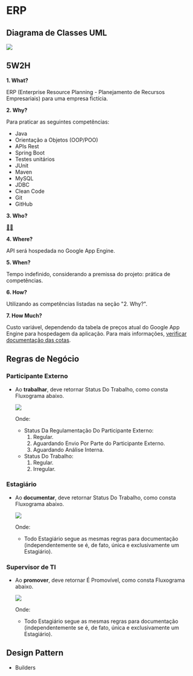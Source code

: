 # ERP

## Diagrama de Classes UML

![](erp.png)

## 5W2H

**1. What?**

ERP (Enterprise Resource Planning - Planejamento de Recursos Empresariais) para uma empresa fictícia.

**2. Why?**

Para praticar as seguintes competências:

-   Java
-   Orientação a Objetos (OOP/POO)
-   APIs Rest
-   Spring Boot
-   Testes unitários
-   JUnit
-   Maven
-   MySQL
-   JDBC
-   Clean Code
-   Git
-   GitHub

**3. Who?**

[🙋‍♂️](https://github.com/andre-alck)

**4. Where?**

API será hospedada no Google App Engine.

**5. When?**

Tempo indefinido, considerando a premissa do projeto: prática de competências.

**6. How?**

Utilizando as competências listadas na seção "2. Why?".

**7. How Much?**

Custo variável, dependendo da tabela de preços atual do Google App Engine para hospedagem da aplicação. Para mais informações, [verificar documentação das cotas](https://cloud.google.com/1ppengine/docs/standard/quotashl=pt-br).

## Regras de Negócio

### Participante Externo

-   Ao **trabalhar**, deve retornar Status Do Trabalho, como consta Fluxograma abaixo.

    ![](regras.de.negocio\participante\externo\trabalhar.png)

    Onde:

    -   Status Da Regulamentação Do Participante Externo:
        1. Regular.
        2. Aguardando Envio Por Parte do Participante Externo.
        3. Aguardando Análise Interna.
    -   Status Do Trabalho:
        1. Regular.
        2. Irregular.

### Estagiário

-   Ao **documentar**, deve retornar Status Do Trabalho, como consta Fluxograma abaixo.

    ![](regras.de.negocio\participante\interno\funcionario\estagiario\documentar.png)

    Onde:

    -   Todo Estagiário segue as mesmas regras para documentação (independentemente se é, de fato, única e exclusivamente um Estagiário).

### Supervisor de TI

-   Ao **promover**, deve retornar É Promovível, como consta Fluxograma abaixo.

    ![](regras.de.negocio\participante\interno\funcionario\ti\supervisordeti\promover.png)

    Onde:

    -   Todo Estagiário segue as mesmas regras para documentação (independentemente se é, de fato, única e exclusivamente um Estagiário).

## Design Pattern

-   Builders

